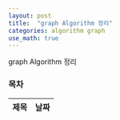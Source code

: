 ```yaml
---
layout: post
title:  "graph Algorithm 정리"
categories: algorithm graph
use_math: true
---
```


graph Algorithm 정리

### 목차






|제목|날짜|
|--------------------------------------|-------------|






